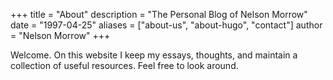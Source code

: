 +++
title = "About"
description = "The Personal Blog of Nelson Morrow"
date = "1997-04-25"
aliases = ["about-us", "about-hugo", "contact"]
author = "Nelson Morrow"
+++

Welcome. On this website I keep my essays, thoughts, and maintain a collection of useful resources. Feel free to look around.
